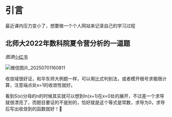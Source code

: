 # 引言
最近课内压力变小了，想要做一个个人网站来记录自己的学习过程
## 北师大2022年数科院夏令营分析的一道题
*图源*[小红书](https://www.xiaohongshu.com/discovery/item/684ed36e000000002101af47?source=webshare&xhsshare=pc_web&xsec_token=ABBnbt_668mLizQTjqIPoU1uo7CBKRnmGngfFm4luldTk=&xsec_source=pc_share)

![微信图片_20250701160811](https://github.com/user-attachments/assets/c983c2d6-4f8f-4636-b529-433db63aadd4)

收敛域很好证，和华东师大例题一样，可以用比式判别法，或者模开根号求极限计算，注意端点处x=1的收敛性就好。

看到S(x)分母的n的时候其实就可以想到ln(x+1)在x=0处的展开，不过差一个求导就很漂亮了，而题目要证的不是别的，恰好就是这个等式是常数，求导为0，求导后写出收敛到的函数就好！🥰
